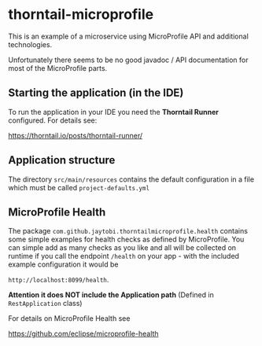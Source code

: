 # thorntail-microprofile
This is an example of a microservice using MicroProfile API and additional technologies.


Unfortunately there seems to be no good javadoc / API documentation
for most of the MicroProfile parts.


## Starting the application (in the IDE)
To run the application in your IDE you need the **Thorntail Runner**  
configured. For details see:

https://thorntail.io/posts/thorntail-runner/

## Application structure
The directory `src/main/resources` contains the default configuration
in a file which must be called `project-defaults.yml`

## MicroProfile Health
The package `com.github.jaytobi.thorntailmicroprofile.health` contains 
some simple examples for health checks as defined by MicroProfile.
You can simple add as many checks as you like and all will be collected 
on runtime if you call the endpoint `/health` on your app -
with the included example configuration it would be 

`http://localhost:8099/health`.

**Attention it does NOT include the Application path** (Defined in `RestApplication` class)

For details on MicroProfile Health see

https://github.com/eclipse/microprofile-health
